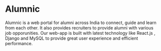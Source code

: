 # Alumnic
Alumnic is a web portal for alumni across India to connect, guide and learn from each other. It also provides recruiters to provide alumni with various job opporunities.
Our web-app is built with latest technology like React.js , Django and MySQL to provide great user experience and efficient performance. 
